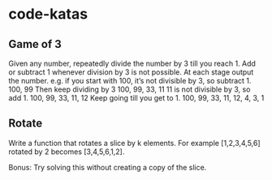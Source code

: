 # code-katas

## Game of 3
Given any number, repeatedly divide the number by 3 till you reach 1. 
Add or subtract 1 whenever division by 3 is not possible. 
At each stage output the number.
e.g. if you start with 100, it’s not divisible by 3, so subtract 1.
100, 99
Then keep dividing by 3
100, 99, 33, 11
11 is not divisible by 3, so add 1.
100, 99, 33, 11, 12
Keep going till you get to 1.
100, 99, 33, 11, 12, 4, 3, 1

## Rotate
Write a function that rotates a slice by k elements. For example [1,2,3,4,5,6] rotated by 2 becomes [3,4,5,6,1,2].

Bonus: Try solving this without creating a copy of the slice. 